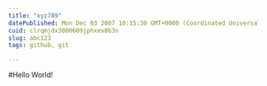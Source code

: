 ```yaml
---
title: "xyz789"
datePublished: Mon Dec 03 2007 10:15:30 GMT+0000 (Coordinated Universal Time)
cuid: clrqmjdx3000609jphxex0b3n
slug: abc123
tags: github, git

---
```


#Hello World!